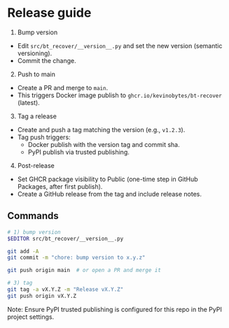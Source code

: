 # Release guide

1. Bump version
- Edit `src/bt_recover/__version__.py` and set the new version (semantic versioning).
- Commit the change.

2. Push to main
- Create a PR and merge to `main`.
- This triggers Docker image publish to `ghcr.io/kevinobytes/bt-recover` (latest).

3. Tag a release
- Create and push a tag matching the version (e.g., `v1.2.3`).
- Tag push triggers:
  - Docker publish with the version tag and commit sha.
  - PyPI publish via trusted publishing.

4. Post-release
- Set GHCR package visibility to Public (one-time step in GitHub Packages, after first publish).
- Create a GitHub release from the tag and include release notes.

## Commands
```bash
# 1) bump version
$EDITOR src/bt_recover/__version__.py

git add -A
git commit -m "chore: bump version to x.y.z"

git push origin main  # or open a PR and merge it

# 3) tag
git tag -a vX.Y.Z -m "Release vX.Y.Z"
git push origin vX.Y.Z
```

Note: Ensure PyPI trusted publishing is configured for this repo in the PyPI project settings.
